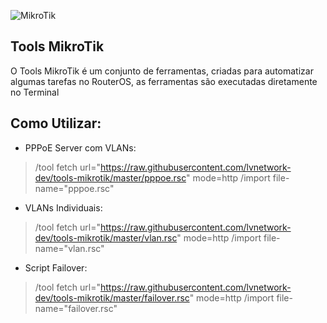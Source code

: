 ![MikroTik](https://i.mt.lv/img/mt/v2/logo.svg)
 
## Tools MikroTik
 
O Tools MikroTik é um conjunto de ferramentas, criadas para automatizar algumas tarefas no RouterOS, as ferramentas são executadas diretamente no Terminal
 
 
## Como Utilizar: 
  
* PPPoE Server com VLANs:
>   /tool fetch url="https://raw.githubusercontent.com/lvnetwork-dev/tools-mikrotik/master/pppoe.rsc" mode=http
> 	/import file-name="pppoe.rsc"

* VLANs Individuais:
>   /tool fetch url="https://raw.githubusercontent.com/lvnetwork-dev/tools-mikrotik/master/vlan.rsc" mode=http
> 	/import file-name="vlan.rsc"

* Script Failover:
>   /tool fetch url="https://raw.githubusercontent.com/lvnetwork-dev/tools-mikrotik/master/failover.rsc" mode=http
> 	/import file-name="failover.rsc"